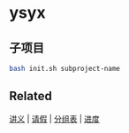 # ysyx



## 子项目

```bash
bash init.sh subproject-name
```



## Related

[讲义](https://ysyx.oscc.cc/docs/) | [请假](https://docs.qq.com/form/page/DWmFBcHFIRnFVQ1N4?no_promotion=1#/fill-detail)  | [分组表](https://docs.qq.com/sheet/DT29weHpIRWNnYlFl?tab=tk6irt) |  [进度](https://docs.qq.com/sheet/DT29weHpIRWNnYlFl?tab=tk6irt&no_promotion=1&nlc=1&u=a4f1419f5653401aa655ca2db8482e1e)

